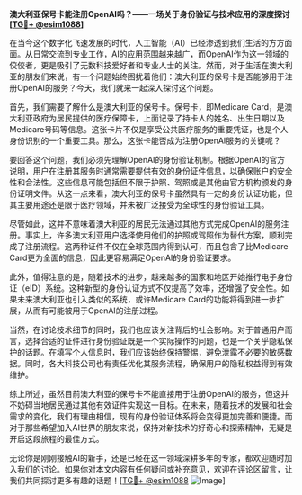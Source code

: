**澳大利亚保号卡能注册OpenAI吗？——一场关于身份验证与技术应用的深度探讨[[TG💪+ @esim1088](https://t.me/s/esim1088)]**

在当今这个数字化飞速发展的时代，人工智能（AI）已经渗透到我们生活的方方面面。从日常交流到专业工作，AI的应用范围越来越广，而OpenAI作为这一领域的佼佼者，更是吸引了无数科技爱好者和专业人士的关注。然而，对于生活在澳大利亚的朋友们来说，有一个问题始终困扰着他们：澳大利亚的保号卡是否能够用于注册OpenAI的服务？今天，我们就来一起深入探讨这个问题。

首先，我们需要了解什么是澳大利亚的保号卡。保号卡，即Medicare Card，是澳大利亚政府为居民提供的医疗保障卡，上面记录了持卡人的姓名、出生日期以及Medicare号码等信息。这张卡片不仅是享受公共医疗服务的重要凭证，也是个人身份识别的一个重要工具。那么，这张卡能否成为注册OpenAI服务的关键呢？

要回答这个问题，我们必须先理解OpenAI的身份验证机制。根据OpenAI的官方说明，用户在注册其服务时通常需要提供有效的身份证件信息，以确保账户的安全性和合法性。这些信息可能包括但不限于护照、驾照或是其他由官方机构颁发的身份证明文件。从这一点来看，澳大利亚的保号卡虽然具有一定的身份认证功能，但其主要用途还是限于医疗领域，并未被广泛接受为全球性的身份验证工具。

尽管如此，这并不意味着澳大利亚的居民无法通过其他方式完成OpenAI的服务注册。事实上，许多澳大利亚用户选择使用他们的护照或驾照作为替代方案，顺利完成了注册流程。这两种证件不仅在全球范围内得到认可，而且包含了比Medicare Card更为全面的信息，因此更容易满足OpenAI的身份验证要求。

此外，值得注意的是，随着技术的进步，越来越多的国家和地区开始推行电子身份证（eID）系统。这种新型的身份认证方式不仅提高了效率，还增强了安全性。如果未来澳大利亚也引入类似的系统，或许Medicare Card的功能将得到进一步扩展，从而有可能被用于OpenAI的注册过程。

当然，在讨论技术细节的同时，我们也应该关注背后的社会影响。对于普通用户而言，选择合适的证件进行身份验证既是一个实际操作的问题，也是一个关乎隐私保护的话题。在填写个人信息时，我们应该始终保持警惕，避免泄露不必要的敏感数据。同时，各大科技公司也有责任优化其服务流程，确保用户的隐私权益得到有效维护。

综上所述，虽然目前澳大利亚的保号卡不能直接用于注册OpenAI的服务，但这并不妨碍当地居民通过其他有效证件实现这一目标。在未来，随着技术的发展和社会需求的变化，我们有理由相信，现有的身份验证体系将会变得更加完善和便捷。而对于那些希望加入AI世界的朋友来说，保持对新技术的好奇心和探索精神，无疑是开启这段旅程的最佳方式。

无论你是刚刚接触AI的新手，还是已经在这一领域深耕多年的专家，都欢迎随时加入我们的讨论。如果你对本文内容有任何疑问或补充意见，欢迎在评论区留言，让我们共同探讨更多有趣的话题！[[TG💪+ @esim1088](https://t.me/s/esim1088) ![Image](https://i.postimg.cc/4NQfJmqS/Snipaste-2025-05-13-00-14-12.png)]